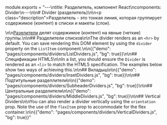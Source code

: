 module.exports = "---\ntitle: Разделитель, компонент React\ncomponents: Divider\n---\n\n# Divider (разделитель)\n\n<p class=\"description\">Разделитель - это тонкая линия, которая группирует содержимое (контент) в списки и макеты (слои).</p>\n\n[Разелители](https://material.io/design/components/dividers.html) делят содержимое (контент) на явные (четкие) группы.\n\n## Разделители списков\n\nThe divider renders as an `<hr>` by default. You can save rendering this DOM element by using the `divider` property on the `ListItem` component.\n\n{{\"demo\": \"pages/components/dividers/ListDividers.js\", \"bg\": true}}\n\n## Спецификации HTML5\n\nIn a list, you should ensure the `Divider` is rendered as an `<li>` to match the HTML5 specification. The examples below show two ways of achieving this.\n\n## Вкладыш\n\n{{\"demo\": \"pages/components/dividers/InsetDividers.js\", \"bg\": true}}\n\n## Подтитульные разделлители\n\n{{\"demo\": \"pages/components/dividers/SubheaderDividers.js\", \"bg\": true}}\n\n## Центральные разделители\n\n{{\"demo\": \"pages/components/dividers/MiddleDividers.js\", \"bg\": true}}\n\n## Vertical Dividers\n\nYou can also render a divider vertically using the `orientation` prop. Note the use of the `flexItem` prop to accommodate for the flex container.\n\n{{\"demo\": \"pages/components/dividers/VerticalDividers.js\", \"bg\": true}}"